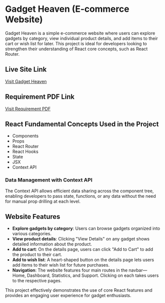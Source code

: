 # Gadget Heaven (E-commerce Website)

Gadget Heaven is a simple e-commerce website where users can explore gadgets by category, view individual product details, and add items to their cart or wish list for later. This project is ideal for developers looking to strengthen their understanding of React core concepts, such as React Router.

## Live Site Link
[Visit Gadget Heaven](https://gadget-heaven-40.netlify.app/)

## Requirement PDF Link
[Visit Requirement PDF](https://github.com/ProgrammingHero1/B10-A8-gadget-heaven/blob/main/Batch-10_Assignment-08.pdf)

## React Fundamental Concepts Used in the Project
- Components
- Props
- React Router
- React Hooks
- State
- JSX
- Context API

### Data Management with Context API
The Context API allows efficient data sharing across the component tree, enabling developers to pass state, functions, or any data without the need for manual prop drilling at each level.

## Website Features
- **Explore gadgets by category**: Users can browse gadgets organized into various categories.
- **View product details**: Clicking "View Details" on any gadget shows detailed information about the product.
- **Add to cart**: On the details page, users can click "Add to Cart" to add the product to their cart.
- **Add to wish list**: A heart-shaped button on the details page lets users add items to their wish list for future purchases.
- **Navigation**: The website features four main routes in the navbar—Home, Dashboard, Statistics, and Support. Clicking on each takes users to the respective pages.

This project effectively demonstrates the use of core React features and provides an engaging user experience for gadget enthusiasts.
